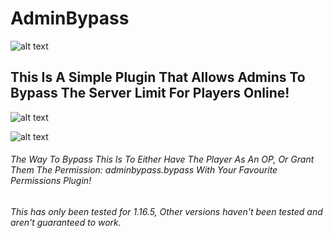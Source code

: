 # AdminBypass


![alt text](https://www.spigotmc.org/attachments/bypass-banner-png.642718/)

## **This Is A Simple Plugin That Allows Admins To Bypass The Server Limit For Players Online!**

![alt text](https://media4.giphy.com/media/XQMONMuL9ms7dpVpfZ/giphy.gif?cid=790b76115d6d0a1a4ec92a7f237ef9dc7bc3c11c607bb082&rid=giphy.gif)

![alt text](https://www.spigotmc.org/attachments/bypass2-png.642719/)

###### The Way To Bypass This Is To Either Have The Player As An OP, Or Grant Them The Permission: adminbypass.bypass With Your Favourite Permissions Plugin!
###### This has only been tested for 1.16.5, Other versions haven't been tested and aren't guaranteed to work.
